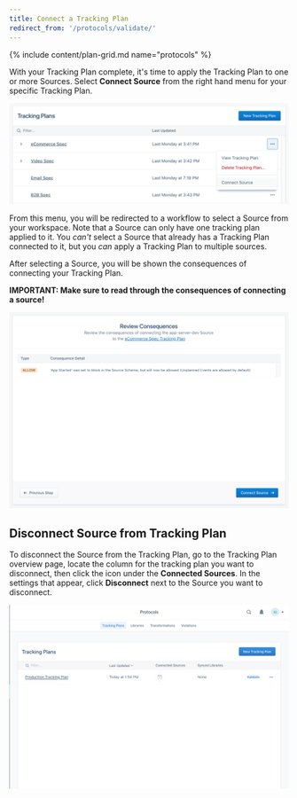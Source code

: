 ```yaml
---
title: Connect a Tracking Plan
redirect_from: '/protocols/validate/'
---
```


{% include content/plan-grid.md name="protocols" %}


With your Tracking Plan complete, it's time to apply the Tracking Plan to one or more Sources. Select **Connect Source** from the right hand menu for your specific Tracking Plan.

![Screenshot of the Tracking Plans page, with the overflow menu selected.](../images/5763308453_Screen+Shot+2018-08-31+at+5.54.18+PM.png)


From this menu, you will be redirected to a workflow to select a Source from your workspace. Note that a Source can only have one tracking plan applied to it. You *can't* select a Source that already has a Tracking Plan connected to it, but you *can* apply a Tracking Plan to multiple sources.

After selecting a Source, you will be shown the consequences of connecting your Tracking Plan.

**IMPORTANT: Make sure to read through the consequences of connecting a source!**

![Screenshot of the Review Consequences page, with one type and consequence detail present on the page.](../images/5763823424_Image+2018-08-31+at+6.02.54+PM.png)

## Disconnect Source from Tracking Plan

To disconnect the Source from the Tracking Plan, go to the Tracking Plan overview page, locate the column for the tracking plan you want to disconnect, then click the icon under the **Connected Sources**. In the settings that appear, click **Disconnect** next to the Source you want to disconnect.

![Animation of a user clicking on one of the sources attached to a tracking plan, clicking the disconnect button, and then confirming on a Disconnect source popup.](../images/protocols_disconnect_source.gif)
